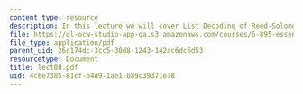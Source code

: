 ```yaml
---
content_type: resource
description: In this lecture we will cover List Decoding of Reed-Solomon Codes.
file: https://ol-ocw-studio-app-qa.s3.amazonaws.com/courses/6-895-essential-coding-theory-fall-2004/4c6e738581cfb4d91ae1b89c39371e78_lect08.pdf
file_type: application/pdf
parent_uid: 26d174dc-3cc5-30d8-1243-142ac6dc6d53
resourcetype: Document
title: lect08.pdf
uid: 4c6e7385-81cf-b4d9-1ae1-b89c39371e78
---
```

